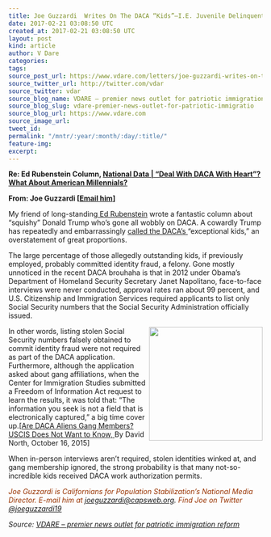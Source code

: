```yaml
---
title: Joe Guzzardi  Writes On The DACA “Kids”–I.E. Juvenile Delinquents, Mostly
date: 2017-02-21 03:08:50 UTC
created_at: 2017-02-21 03:08:50 UTC
layout: post
kind: article
author: V Dare
categories: 
tags: 
source_post_url: https://www.vdare.com/letters/joe-guzzardi-writes-on-the-daca-kids-i-e-juvenile-delinquents-mostly
source_twitter_url: http://twitter.com/vdar
source_twitter: vdar
source_blog_name: VDARE – premier news outlet for patriotic immigration reform
source_blog_slug: vdare-premier-news-outlet-for-patriotic-immigratio
source_blog_url: https://www.vdare.com
source_image_url: 
tweet_id: 
permalink: "/mntr/:year/:month/:day/:title/"
feature-img: 
excerpt: 
---
```

<div class="pf-content"><p><strong>Re: Ed Rubenstein Column, <a href="http://www.vdare.com/articles/national-data-deal-with-daca-with-heart-what-about-american-millennials">National Data | “Deal With DACA With Heart”? What About American Millennials?</a></strong></p>
<p><strong>From: Joe Guzzardi [<a href="mailto:joeguzzardi@capsweb.org">Email him</a>]</strong></p>
<p>My friend of long-standing<a href="http://www.vdare.com/articles/national-data-deal-with-daca-with-heart-what-about-american-millennials"> Ed Rubenstein</a> wrote a fantastic column about “squishy” Donald Trump who’s gone all wobbly on DACA. A cowardly Trump has repeatedly and embarrassingly <a href="http://www.foxnews.com/politics/2017/02/16/trump-says-wants-to-deal-with-daca-recipients-with-heart.html">called the DACA’s </a>“exceptional kids,” an overstatement of great proportions.</p>
<p>The large percentage of those allegedly outstanding kids, if previously employed, probably committed identity fraud, a felony. Gone mostly unnoticed in the recent DACA brouhaha is that in 2012 under Obama’s Department of Homeland Security Secretary Janet Napolitano, face-to-face interviews were never conducted, approval rates ran about 99 percent, and U.S. Citizenship and Immigration Services required applicants to list only Social Security numbers that the Social Security Administration officially issued.</p><!-- TAG START { player: "7518-804336-VDare - Outstream - Rev", owner: "ONE Video by AOL", for: "ONE Video by AOL" - BEINJS } --><div id="57966237cc52c74a5e1363c4" class="vdb_player vdb_57966237cc52c74a5e1363c456bcd17ce4b018167fea5539">    <script type="text/javascript" src="//delivery.vidible.tv/jsonp/pid=57966237cc52c74a5e1363c4/56bcd17ce4b018167fea5539_bein.js"></script></div><!-- TAG END { date: 07/25/16 } -->
<p><img title="" src="http://cis.org/sites/cis.org/files/DACA.png" width="225" align="right" />In other words, listing stolen Social Security numbers falsely obtained to commit identity fraud were not required as part of the DACA application. Furthermore, although the application asked about gang affiliations, when the Center for Immigration Studies submitted a Freedom of Information Act request to learn the results, it was told that: &#8220;The information you seek is not a field that is electronically captured,” a big time cover up.[<a href="http://cis.org/north/are-daca-aliens-gang-members-uscis-does-not-want-know">Are DACA Aliens Gang Members? USCIS Does Not Want to Know, </a>By David North, October 16, 2015]</p>
<p>When in-person interviews aren’t required, stolen identities winked at, and gang membership ignored, the strong probability is that many not-so-incredible kids received DACA work authorization permits.</p>
<p><em><span style="color: #993300;">Joe Guzzardi is Californians for Population Stabilization’s National Media Director. E-mail him at</span> <a href="mailto:joeguzzardi@capsweb.org">joeguzzardi@capsweb.org</a>. <span style="color: #993300;">Find Joe on Twitter</span> <a href="https://twitter.com/joeguzzardi19">@joeguzzardi19</a></em></p>
</div><div class="">
    <i>Source: <a href="https://www.vdare.com">VDARE – premier news outlet for patriotic immigration reform</a></i>
</div>
